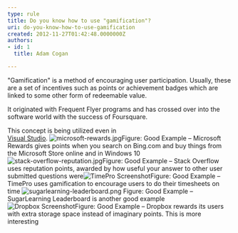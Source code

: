 ```yaml
---
type: rule
title: Do you know how to use "gamification"?
uri: do-you-know-how-to-use-gamification
created: 2012-11-27T01:42:48.0000000Z
authors:
- id: 1
  title: Adam Cogan

---
```


 
​"Gamification" is a method of encouraging user participation. Usually, these are a set of incentives such as points or achievement badges which are linked to some other form of redeemable value.​​
 
​​It originated with Frequent Flyer programs and has crossed over into the software world with the success of Foursquare​.

This concept is being utilized even in <br>   [Visual Studio](https&#58;//channel9.msdn.com/achievements/visualstudio). 
![microsoft-rewards.jpg](/PublishingImages/microsoft-rewards.jpg)Figure: Good Example – Microsoft Rewards gives points when you search on Bing.com and buy things from the Microsoft Store online and in Windows 10
​![stack-overflow-reputation.jpg](/PublishingImages/stack-overflow-reputation.jpg)Figure: Good Example – Stack Overflow uses reputation points, awarded by how useful your answer to other user submitted questions were![TimePro Screenshot](/PublishingImages/gamification-timepro.png)Figure: Good Example – TimePro uses gamification to encourage users to do their timesheets on time ![sugarlearning-leaderboard.png](/PublishingImages/sugarlearning-leaderboard.png)
Figure: Good Example – SugarLearning Leaderboard is another good example
![Dropbox Screenshot](/PublishingImages/gamification-dropbox.png)Figure: Good Example – Dropbox rewards its users with extra storage space instead of imaginary points. This is more interesting


